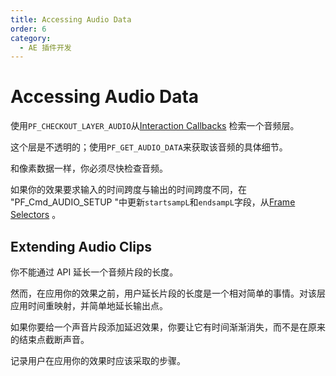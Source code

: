 ```yaml
---
title: Accessing Audio Data
order: 6
category:
  - AE 插件开发
---
```


# Accessing Audio Data

使用`PF_CHECKOUT_LAYER_AUDIO`从[Interaction Callbacks](.../effect-details/interaction-callback-functions.html) 检索一个音频层。

这个层是不透明的；使用`PF_GET_AUDIO_DATA`来获取该音频的具体细节。

和像素数据一样，你必须尽快检查音频。

如果你的效果要求输入的时间跨度与输出的时间跨度不同，在 "PF_Cmd_AUDIO_SETUP "中更新`startsampL`和`endsampL`字段，从[Frame Selectors](.../effect-basics/command-selectors.html) 。

## Extending Audio Clips

你不能通过 API 延长一个音频片段的长度。

然而，在应用你的效果之前，用户延长片段的长度是一个相对简单的事情。对该层应用时间重映射，并简单地延长输出点。

如果你要给一个声音片段添加延迟效果，你要让它有时间渐渐消失，而不是在原来的结束点截断声音。

记录用户在应用你的效果时应该采取的步骤。
